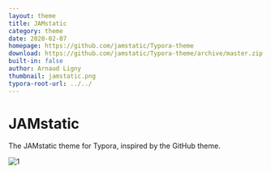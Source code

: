 ```yaml
---
layout: theme
title: JAMstatic
category: theme
date: 2020-02-07
homepage: https://github.com/jamstatic/Typora-theme
download: https://github.com/jamstatic/Typora-theme/archive/master.zip
built-in: false
author: Arnaud Ligny
thumbnail: jamstatic.png
typora-root-url: ../../
---
```


# JAMstatic

The JAMstatic theme for Typora, inspired by the GitHub theme.

![1](/media/theme/newsprint/jamstatic-theme.png)
